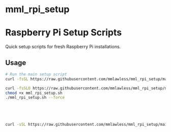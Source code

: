 # mml_rpi_setup

# Raspberry Pi Setup Scripts

Quick setup scripts for fresh Raspberry Pi installations.

## Usage
```bash
# Run the main setup script
curl -fsSL https://raw.githubusercontent.com/mmlawless/mml_rpi_setup/main/mml_rpi_setup.sh | bash

curl -fsSLO https://raw.githubusercontent.com/mmlawless/mml_rpi_setup/main/mml_rpi_setup.sh
chmod +x mml_rpi_setup.sh
./mml_rpi_setup.sh --force





curl -sSL https://raw.githubusercontent.com/mmlawless/mml_rpi_setup/main/mml_rpi_setup.sh | bash -s -- --force </dev/tty
